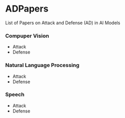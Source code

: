 # ADPapers
List of Papers on Attack and Defense (AD) in AI Models


### Compuper Vision
- Attack
- Defense

### Natural Language Processing
- Attack
- Defense

### Speech
- Attack
- Defense
